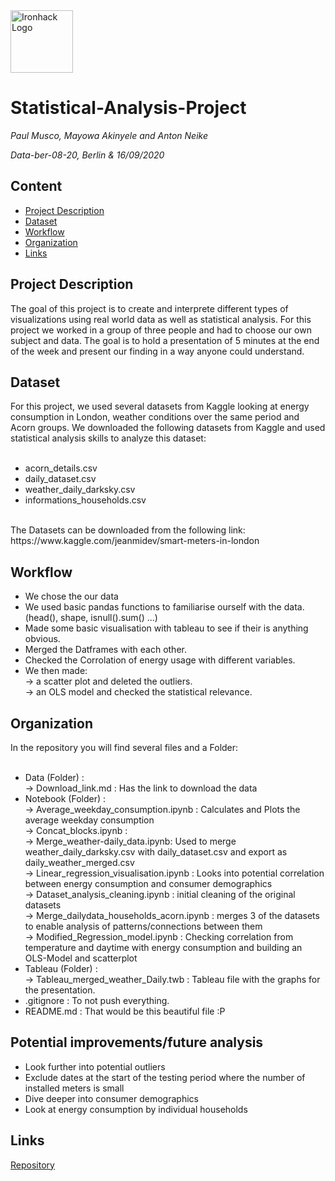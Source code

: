 <img src="https://bit.ly/2VnXWr2" alt="Ironhack Logo" width="100"/>

# Statistical-Analysis-Project
*Paul Musco, Mayowa Akinyele and Anton Neike*

*Data-ber-08-20, Berlin & 16/09/2020*

## Content
- [Project Description](#project-description)
- [Dataset](#dataset)
- [Workflow](#workflow)
- [Organization](#organization)
- [Links](#links)

## Project Description

The goal of this project is to create and interprete different types of visualizations using real world data as well as statistical analysis. For this project we worked in a group of three people and had to choose our own subject and data. The goal is to hold a presentation of 5 minutes at the end of the week and present our finding in a way anyone could understand.

## Dataset

For this project, we used several datasets from Kaggle looking at energy consumption in London, weather conditions over the same period and Acorn groups. We downloaded the following datasets from Kaggle and used statistical analysis skills to analyze this dataset:<br>
<br>
- acorn_details.csv<br>
- daily_dataset.csv<br>
- weather_daily_darksky.csv<br>
- informations_households.csv<br>
<br>
The Datasets can be downloaded from the following link: https://www.kaggle.com/jeanmidev/smart-meters-in-london

## Workflow

- We chose the our data<br>
- We used basic pandas functions to familiarise ourself with the data. (head(), shape, isnull().sum() ...)<br>
- Made some basic visualisation with tableau to see if their is anything obvious.<br>
- Merged the Datframes with each other.<br>
- Checked the Corrolation of energy usage with different variables.<br>
- We then made:<br> 
-> a scatter plot and deleted the outliers.<br>
-> an OLS model and checked the statistical relevance.<br>

## Organization

In the repository you will find several files and a Folder:<br>
<br>
- Data (Folder) :<br>
-> Download_link.md : Has the link to download the data<br>
- Notebook (Folder) :<br>
-> Average_weekday_consumption.ipynb : Calculates and Plots the average weekday consumption<br>
-> Concat_blocks.ipynb : <br>
-> Merge_weather-daily_data.ipynb: Used to merge weather_daily_darksky.csv with daily_dataset.csv and export as daily_weather_merged.csv<br>
-> Linear_regression_visualisation.ipynb : Looks into potential correlation between energy consumption and consumer demographics<br>
-> Dataset_analysis_cleaning.ipynb : initial cleaning of the original datasets<br>
-> Merge_dailydata_households_acorn.ipynb : merges 3 of the datasets to enable analysis of patterns/connections between them<br>
-> Modified_Regression_model.ipynb : Checking correlation from temperature and daytime with energy consumption and building an OLS-Model and scatterplot<br>
- Tableau (Folder) :<br>
-> Tableau_merged_weather_Daily.twb : Tableau file with the graphs for the presentation.
- .gitignore : To not push everything.<br>
- README.md : That would be this beautiful file :P<br>

## Potential improvements/future analysis

- Look further into potential outliers
- Exclude dates at the start of the testing period where the number of installed meters is small
- Dive deeper into consumer demographics
- Look at energy consumption by individual households
    
## Links
[Repository](https://github.com/fctonio/Smart-meters-analysis)
